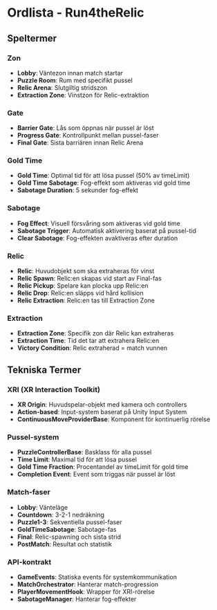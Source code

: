 # Ordlista - Run4theRelic

## Speltermer

### Zon
- **Lobby**: Väntezon innan match startar
- **Puzzle Room**: Rum med specifikt pussel
- **Relic Arena**: Slutgiltig stridszon
- **Extraction Zone**: Vinstzon för Relic-extraktion

### Gate
- **Barrier Gate**: Lås som öppnas när pussel är löst
- **Progress Gate**: Kontrollpunkt mellan pussel-faser
- **Final Gate**: Sista barriären innan Relic Arena

### Gold Time
- **Gold Time**: Optimal tid för att lösa pussel (50% av timeLimit)
- **Gold Time Sabotage**: Fog-effekt som aktiveras vid gold time
- **Sabotage Duration**: 5 sekunder fog-effekt

### Sabotage
- **Fog Effect**: Visuell försvåring som aktiveras vid gold time
- **Sabotage Trigger**: Automatisk aktivering baserat på pussel-tid
- **Clear Sabotage**: Fog-effekten avaktiveras efter duration

### Relic
- **Relic**: Huvudobjekt som ska extraheras för vinst
- **Relic Spawn**: Relic:en skapas vid start av Final-fas
- **Relic Pickup**: Spelare kan plocka upp Relic:en
- **Relic Drop**: Relic:en släpps vid hård kollision
- **Relic Extraction**: Relic:en tas till Extraction Zone

### Extraction
- **Extraction Zone**: Specifik zon där Relic kan extraheras
- **Extraction Time**: Tid det tar att extrahera Relic:en
- **Victory Condition**: Relic extraherad = match vunnen

## Tekniska Termer

### XRI (XR Interaction Toolkit)
- **XR Origin**: Huvudspelar-objekt med kamera och controllers
- **Action-based**: Input-system baserat på Unity Input System
- **ContinuousMoveProviderBase**: Komponent för kontinuerlig rörelse

### Pussel-system
- **PuzzleControllerBase**: Basklass för alla pussel
- **Time Limit**: Maximal tid för att lösa pussel
- **Gold Time Fraction**: Procentandel av timeLimit för gold time
- **Completion Event**: Event som triggas när pussel är löst

### Match-faser
- **Lobby**: Vänteläge
- **Countdown**: 3-2-1 nedräkning
- **Puzzle1-3**: Sekventiella pussel-faser
- **GoldTimeSabotage**: Sabotage-fas
- **Final**: Relic-spawning och sista strid
- **PostMatch**: Resultat och statistik

### API-kontrakt
- **GameEvents**: Statiska events för systemkommunikation
- **MatchOrchestrator**: Hanterar match-progression
- **PlayerMovementHook**: Wrapper för XRI-rörelse
- **SabotageManager**: Hanterar fog-effekter 